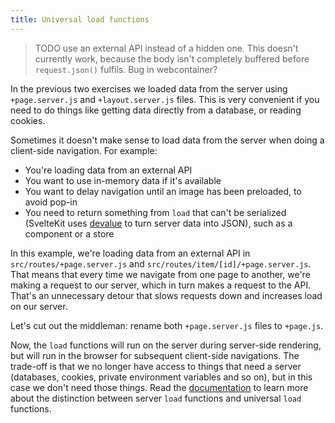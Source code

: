 ```yaml
---
title: Universal load functions
---
```


> TODO use an external API instead of a hidden one. This doesn't currently work, because the body isn't completely buffered before `request.json()` fulfils. Bug in webcontainer?

In the previous two exercises we loaded data from the server using `+page.server.js` and `+layout.server.js` files. This is very convenient if you need to do things like getting data directly from a database, or reading cookies.

Sometimes it doesn't make sense to load data from the server when doing a client-side navigation. For example:

- You're loading data from an external API
- You want to use in-memory data if it's available
- You want to delay navigation until an image has been preloaded, to avoid pop-in
- You need to return something from `load` that can't be serialized (SvelteKit uses [devalue](https://github.com/Rich-Harris/devalue) to turn server data into JSON), such as a component or a store

In this example, we're loading data from an external API in `src/routes/+page.server.js` and `src/routes/item/[id]/+page.server.js`. That means that every time we navigate from one page to another, we're making a request to our server, which in turn makes a request to the API. That's an unnecessary detour that slows requests down and increases load on our server.

Let's cut out the middleman: rename both `+page.server.js` files to `+page.js`.

Now, the `load` functions will run on the server during server-side rendering, but will run in the browser for subsequent client-side navigations. The trade-off is that we no longer have access to things that need a server (databases, cookies, private environment variables and so on), but in this case we don't need those things. Read the [documentation](https://kit.svelte.dev/docs/load#shared-vs-server) to learn more about the distinction between server `load` functions and universal `load` functions.
